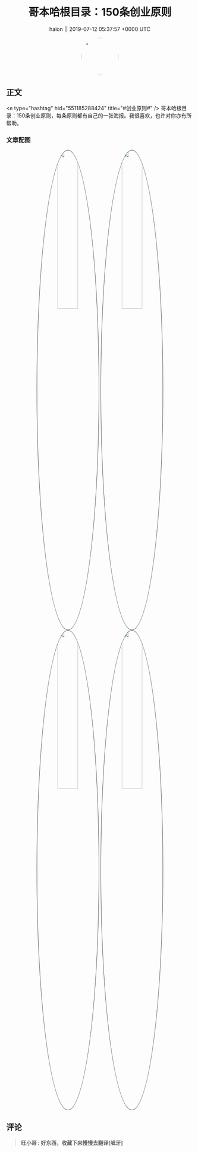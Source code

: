 <h1 align="center">哥本哈根目录：150条创业原则</h1>




<p align="center">
    <a>halon || 2019-07-12 05:37:57 &#43;0000 UTC</a>
</p>

<div align="center">
    <img src="https://images.zsxq.com/Fi18SK4tHh-R_by6LbnGh5MUCM0a?e=1590940799&amp;token=kIxbL07-8jAj8w1n4s9zv64FuZZNEATmlU_Vm6zD:ce5aDZ6orFCrB7HhUaKEdR94T0g=" width="100" height="100" style="border:1px solid;border-radius:50%; color:#ffffff"/>
</div>




## 正文

<div>
&lt;e type=&#34;hashtag&#34; hid=&#34;551185288424&#34; title=&#34;#创业原则#&#34; /&gt; 哥本哈根目录：150条创业原则，每条原则都有自己的一张海报。我很喜欢，也许对你亦有所帮助。
</div>

### 文章配图

<div class="image" align="center">

<img src="https://images.zsxq.com/Fh1NWwO7sHG8-Tx5kde4C-bWrUql?imageMogr2/auto-orient/thumbnail/800x/format/jpg/blur/1x0/quality/75&amp;e=1590940799&amp;token=kIxbL07-8jAj8w1n4s9zv64FuZZNEATmlU_Vm6zD:rXM812iFRZ4oOvUpSIJAScxNa3w=" width="33%" height="33%" style="border:1px solid;border-radius:50%; color:#3c3f41"/>

<img src="https://images.zsxq.com/FmudkHCXE--5pkBjTQVq1XwrI6xF?imageMogr2/auto-orient/thumbnail/800x/format/jpg/blur/1x0/quality/75&amp;e=1590940799&amp;token=kIxbL07-8jAj8w1n4s9zv64FuZZNEATmlU_Vm6zD:F4YkwDGjdy3I1DDlHMLBUGir82A=" width="33%" height="33%" style="border:1px solid;border-radius:50%; color:#3c3f41"/>

<img src="https://images.zsxq.com/FsKtcUTs4k1w38nVNvJfSjIBxtB1?imageMogr2/auto-orient/thumbnail/800x/format/jpg/blur/1x0/quality/75&amp;e=1590940799&amp;token=kIxbL07-8jAj8w1n4s9zv64FuZZNEATmlU_Vm6zD:MGx_aVbIhZPwPTxABfAPU7lDC10=" width="33%" height="33%" style="border:1px solid;border-radius:50%; color:#3c3f41"/>

<img src="https://images.zsxq.com/Fv15tVPaS2fTh9dtksb6rlOVpiFA?imageMogr2/auto-orient/thumbnail/800x/format/jpg/blur/1x0/quality/75&amp;e=1590940799&amp;token=kIxbL07-8jAj8w1n4s9zv64FuZZNEATmlU_Vm6zD:2jXTXm3g_6y6thx00A-rNR9ViL0=" width="33%" height="33%" style="border:1px solid;border-radius:50%; color:#3c3f41"/>

</div>


## 评论

<div align="left">
<div>

<blockquote >
<span> <strong>旺小哥 : 好东西，收藏下来慢慢去翻译[呲牙] </strong></span>
</blockquote>

</div>
</div>